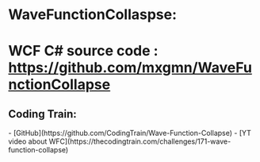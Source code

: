 <h1> WaveFunctionCollaspse:</h1>

# WCF C# source code : https://github.com/mxgmn/WaveFunctionCollapse

<h2> Coding Train:</h2>
- [GitHub](https://github.com/CodingTrain/Wave-Function-Collapse)
- [YT video about WFC](https://thecodingtrain.com/challenges/171-wave-function-collapse)
